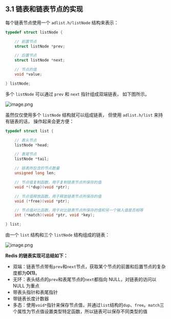 ## 3.1 链表和链表节点的实现

每个链表节点使用一个 `adlist.h/listNode` 结构来表示：

```c
typedef struct listNode {

    // 前置节点
    struct listNode *prev;

    // 后置节点
    struct listNode *next;

    // 节点的值
    void *value;

} listNode;

```

多个 `listNode` 可以通过 `prev` 和 `next` 指针组成双端链表， 如下图所示。

![image.png](https://gitee.com/zhurundong/picture/raw/master/image-20220314205507-dcme590.png)

虽然仅仅使用多个 `listNode` 结构就可以组成链表， 但使用 `adlist.h/list` 来持有链表的话， 操作起来会更方便：

```c
typedef struct list {

    // 表头节点
    listNode *head;

    // 表尾节点
    listNode *tail;

    // 链表所包含的节点数量
    unsigned long len;

    // 节点值复制函数，用于复制链表节点所保存的值
    void *(*dup)(void *ptr);

    // 节点值释放函数，用于释放链表节点所保存的值
    void (*free)(void *ptr);

    // 节点值对比函数，用于对比链表节点所保存的值和另一个输入值是否相等
    int (*match)(void *ptr, void *key);

} list;
```

由一个 `list` 结构和三个 `listNode` 结构组成的链表：

![image.png](https://gitee.com/zhurundong/picture/raw/master/image-20220314205900-xjba60n.png)

**Redis 的链表实现可总结如下：**

* 双端：链表节点带有`prev`和`next`节点，获取某个节点的前置和后置节点的复杂度都为**O(1)**。
* 无环：表头结点的`prev`和表尾节点的`next`都指向 NULL，对链表的访问以 NULL 为重点
* 带表头指针和表尾指针
* 带链表长度计数器
* 多态：使用`void*`指针来保存节点值，并通过`list`结构的`dup`、`free`。`match`三个属性为节点值设置类型特定函数，所以链表可以保存不同类型的值
